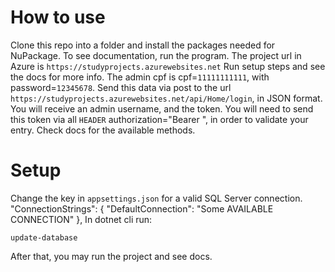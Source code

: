 # How to use
Clone this repo into a folder and install the packages needed for NuPackage.
To see documentation, run the program.
The project url in Azure is `https://studyprojects.azurewebsites.net`
Run setup steps and see the docs for more info.
The admin cpf is cpf=`11111111111`, with password=`12345678`.
Send this data via post to the url `https://studyprojects.azurewebsites.net/api/Home/login`, in JSON format. You will receive an admin username, and the token.
You will need to send this token via all `HEADER` authorization="Bearer <token>", in order to validate your entry.
Check docs for the available methods.
# Setup
Change the key in `appsettings.json` for a valid SQL Server connection.
  "ConnectionStrings": {
    "DefaultConnection": "Some AVAILABLE CONNECTION"
  },
In dotnet cli run:
```
update-database
```
After that, you may run the project and see docs.



